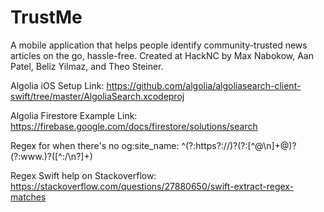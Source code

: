 # TrustMe
A mobile application that helps people identify community-trusted news articles on the go, hassle-free.
Created at HackNC by Max Nabokow, Aan Patel, Beliz Yilmaz, and Theo Steiner.

Algolia iOS Setup Link:
https://github.com/algolia/algoliasearch-client-swift/tree/master/AlgoliaSearch.xcodeproj

Algolia Firestore Example Link:
https://firebase.google.com/docs/firestore/solutions/search

Regex for when there's no og:site_name:
^(?:https?:\/\/)?(?:[^@\n]+@)?(?:www\.)?([^:\/\n?]+)

Regex Swift help on Stackoverflow:
https://stackoverflow.com/questions/27880650/swift-extract-regex-matches
